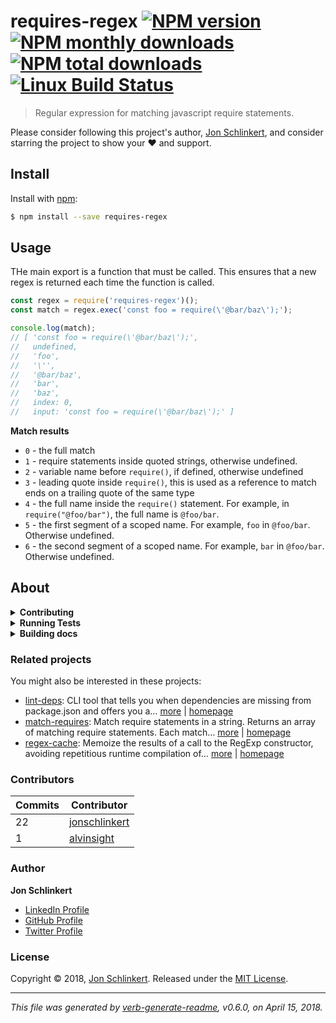 # requires-regex [![NPM version](https://img.shields.io/npm/v/requires-regex.svg?style=flat)](https://www.npmjs.com/package/requires-regex) [![NPM monthly downloads](https://img.shields.io/npm/dm/requires-regex.svg?style=flat)](https://npmjs.org/package/requires-regex) [![NPM total downloads](https://img.shields.io/npm/dt/requires-regex.svg?style=flat)](https://npmjs.org/package/requires-regex) [![Linux Build Status](https://img.shields.io/travis/jonschlinkert/requires-regex.svg?style=flat&label=Travis)](https://travis-ci.org/jonschlinkert/requires-regex)

> Regular expression for matching javascript require statements.

Please consider following this project's author, [Jon Schlinkert](https://github.com/jonschlinkert), and consider starring the project to show your :heart: and support.

## Install

Install with [npm](https://www.npmjs.com/):

```sh
$ npm install --save requires-regex
```

## Usage

THe main export is a function that must be called. This ensures that a new regex is returned each time the function is called.

```js
const regex = require('requires-regex')();
const match = regex.exec('const foo = require(\'@bar/baz\');');

console.log(match);
// [ 'const foo = require(\'@bar/baz\');',
//   undefined,
//   'foo',
//   '\'',
//   '@bar/baz',
//   'bar',
//   'baz',
//   index: 0,
//   input: 'const foo = require(\'@bar/baz\');' ]
```

**Match results**

* `0` - the full match
* `1` - require statements inside quoted strings, otherwise undefined.
* `2` - variable name before `require()`, if defined, otherwise undefined
* `3` - leading quote inside `require()`, this is used as a reference to match ends on a trailing quote of the same type
* `4` - the full name inside the `require()` statement. For example, in `require("@foo/bar")`, the full name is `@foo/bar`.
* `5` - the first segment of a scoped name. For example, `foo` in `@foo/bar`. Otherwise undefined.
* `6` - the second segment of a scoped name. For example, `bar` in `@foo/bar`. Otherwise undefined.

## About

<details>
<summary><strong>Contributing</strong></summary>

Pull requests and stars are always welcome. For bugs and feature requests, [please create an issue](../../issues/new).

</details>

<details>
<summary><strong>Running Tests</strong></summary>

Running and reviewing unit tests is a great way to get familiarized with a library and its API. You can install dependencies and run tests with the following command:

```sh
$ npm install && npm test
```

</details>

<details>
<summary><strong>Building docs</strong></summary>

_(This project's readme.md is generated by [verb](https://github.com/verbose/verb-generate-readme), please don't edit the readme directly. Any changes to the readme must be made in the [.verb.md](.verb.md) readme template.)_

To generate the readme, run the following command:

```sh
$ npm install -g verbose/verb#dev verb-generate-readme && verb
```

</details>

### Related projects

You might also be interested in these projects:

* [lint-deps](https://www.npmjs.com/package/lint-deps): CLI tool that tells you when dependencies are missing from package.json and offers you a… [more](https://github.com/jonschlinkert/lint-deps) | [homepage](https://github.com/jonschlinkert/lint-deps "CLI tool that tells you when dependencies are missing from package.json and offers you a choice to install them. Also tells you when dependencies are listed in package.json but are not being used anywhere in your project. Node.js command line tool and API")
* [match-requires](https://www.npmjs.com/package/match-requires): Match require statements in a string. Returns an array of matching require statements. Each match… [more](https://github.com/jonschlinkert/match-requires) | [homepage](https://github.com/jonschlinkert/match-requires "Match require statements in a string. Returns an array of matching require statements. Each match is an object with line number, variable name, and module name. Statements in code comments are ignored.")
* [regex-cache](https://www.npmjs.com/package/regex-cache): Memoize the results of a call to the RegExp constructor, avoiding repetitious runtime compilation of… [more](https://github.com/jonschlinkert/regex-cache) | [homepage](https://github.com/jonschlinkert/regex-cache "Memoize the results of a call to the RegExp constructor, avoiding repetitious runtime compilation of the same string and options, resulting in surprising performance improvements.")

### Contributors

| **Commits** | **Contributor** | 
| --- | --- |
| 22 | [jonschlinkert](https://github.com/jonschlinkert) |
| 1 | [alvinsight](https://github.com/alvinsight) |

### Author

**Jon Schlinkert**

* [LinkedIn Profile](https://linkedin.com/in/jonschlinkert)
* [GitHub Profile](https://github.com/jonschlinkert)
* [Twitter Profile](https://twitter.com/jonschlinkert)

### License

Copyright © 2018, [Jon Schlinkert](https://github.com/jonschlinkert).
Released under the [MIT License](LICENSE).

***

_This file was generated by [verb-generate-readme](https://github.com/verbose/verb-generate-readme), v0.6.0, on April 15, 2018._